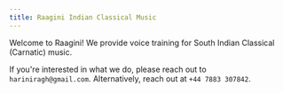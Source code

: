 ```yaml
---
title: Raagini Indian Classical Music
---
```


Welcome to Raagini! We provide voice training for South Indian Classical (Carnatic) music. 

If you're interested in what we do, please reach out to `hariniragh@gmail.com`. Alternatively, reach out at `+44 7883 307842`. 
